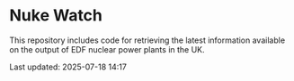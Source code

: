 # Nuke Watch

This repository includes code for retrieving the latest information available on the output of EDF nuclear power plants in the UK.

Last updated: 2025-07-18 14:17